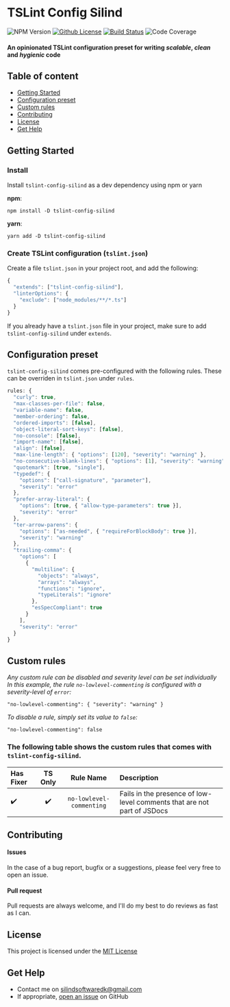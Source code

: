 # TSLint Config Silind
![NPM Version](https://img.shields.io/npm/v/tslint-config-silind.svg)
[![Github License](https://img.shields.io/github/license/Silind/tslint-config-silind.svg)](https://github.com/Silind/Hue-Debugger-UI/blob/master/LICENSE)
[![Build Status](https://travis-ci.com/Silind/tslint-config-silind.svg?branch=master)](https://travis-ci.com/Silind/Hue-Debugger-UI)
![Code Coverage](https://img.shields.io/codecov/c/github/Silind/tslint-config-silind.svg)

#### An opinionated TSLint configuration preset for writing *scalable*, *clean* and *hygienic* code

## Table of content

- [Getting Started](#getting-started)
- [Configuration preset](#configuration-preset)
- [Custom rules](#custom-rules)
- [Contributing](#contributing)
- [License](#license)
- [Get Help](#get-help)

## Getting Started
### Install
Install `tslint-config-silind` as a dev dependency using npm or yarn

**npm**:
```console
npm install -D tslint-config-silind
```

**yarn**:
```console
yarn add -D tslint-config-silind
```

### Create TSLint configuration (`tslint.json`)
Create a file `tslint.json` in your project root, and add the following:
```js
{
  "extends": ["tslint-config-silind"],
  "linterOptions": {
    "exclude": ["node_modules/**/*.ts"]
  }
}

```
If you already have a `tslint.json` file in your project, make sure to add `tslint-config-silind` under `extends`.

## Configuration preset
`tslint-config-silind` comes pre-configured with the following rules.
These can be overriden in `tslint.json` under `rules`.

```js
rules: {
  "curly": true,
  "max-classes-per-file": false,
  "variable-name": false,
  "member-ordering": false,
  "ordered-imports": [false],
  "object-literal-sort-keys": [false],
  "no-console": [false],
  "import-name": [false],
  "align": [false],
  "max-line-length": { "options": [120], "severity": "warning" },
  "no-consecutive-blank-lines": { "options": [1], "severity": "warning" },
  "quotemark": [true, "single"],
  "typedef": {
    "options": ["call-signature", "parameter"],
    "severity": "error"
  },
  "prefer-array-literal": { 
    "options": [true, { "allow-type-parameters": true }], 
    "severity": "error" 
  },
  "ter-arrow-parens": { 
    "options": ["as-needed", { "requireForBlockBody": true }], 
    "severity": "warning" 
  },
  "trailing-comma": {
    "options": [
      {
        "multiline": {
          "objects": "always",
          "arrays": "always",
          "functions": "ignore",
          "typeLiterals": "ignore"
        },
        "esSpecCompliant": true
      }
    ],
    "severity": "error"
  }
}
```

## Custom rules
*Any custom rule can be disabled and severity level can be set individually*  
*In this example, the rule `no-lowlevel-commenting` is configured with a severity-level of `error`:*
```
"no-lowlevel-commenting": { "severity": "warning" }
```
*To disable a rule, simply set its value to `false`:*
```
"no-lowlevel-commenting": false
```

### The following table shows the custom rules that comes with `tslint-config-silind`.
| Has Fixer | TS Only | Rule Name | Description |
| :---          | :---:  | :---:  | :---        |
| :heavy_check_mark: | :heavy_check_mark: | `no-lowlevel-commenting` | Fails in the presence of low-level comments that are not part of JSDocs |

## Contributing

#### Issues
In the case of a bug report, bugfix or a suggestions, please feel very free to open an issue.

#### Pull request
Pull requests are always welcome, and I'll do my best to do reviews as fast as I can.

## License

This project is licensed under the [MIT License](https://github.com/Silind/tslint-config-silind/blob/master/LICENSE)

## Get Help
- Contact me on silindsoftwaredk@gmail.com
- If appropriate, [open an issue](https://github.com/Silind/tslint-config-silind/issues) on GitHub